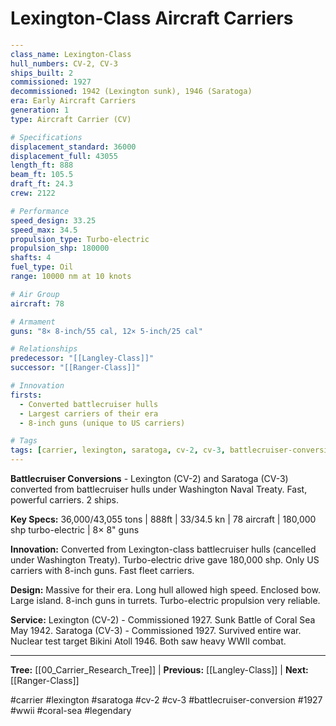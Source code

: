 # Lexington-Class Aircraft Carriers

```yaml
---
class_name: Lexington-Class
hull_numbers: CV-2, CV-3
ships_built: 2
commissioned: 1927
decommissioned: 1942 (Lexington sunk), 1946 (Saratoga)
era: Early Aircraft Carriers
generation: 1
type: Aircraft Carrier (CV)

# Specifications
displacement_standard: 36000
displacement_full: 43055
length_ft: 888
beam_ft: 105.5
draft_ft: 24.3
crew: 2122

# Performance
speed_design: 33.25
speed_max: 34.5
propulsion_type: Turbo-electric
propulsion_shp: 180000
shafts: 4
fuel_type: Oil
range: 10000 nm at 10 knots

# Air Group
aircraft: 78

# Armament
guns: "8× 8-inch/55 cal, 12× 5-inch/25 cal"

# Relationships
predecessor: "[[Langley-Class]]"
successor: "[[Ranger-Class]]"

# Innovation
firsts:
  - Converted battlecruiser hulls
  - Largest carriers of their era
  - 8-inch guns (unique to US carriers)

# Tags
tags: [carrier, lexington, saratoga, cv-2, cv-3, battlecruiser-conversion, 1927, wwii, coral-sea, legendary]
---
```

**Battlecruiser Conversions** - Lexington (CV-2) and Saratoga (CV-3) converted from battlecruiser hulls under Washington Naval Treaty. Fast, powerful carriers. 2 ships.

**Key Specs:** 36,000/43,055 tons | 888ft | 33/34.5 kn | 78 aircraft | 180,000 shp turbo-electric | 8× 8" guns

**Innovation:** Converted from Lexington-class battlecruiser hulls (cancelled under Washington Treaty). Turbo-electric drive gave 180,000 shp. Only US carriers with 8-inch guns. Fast fleet carriers.

**Design:** Massive for their era. Long hull allowed high speed. Enclosed bow. Large island. 8-inch guns in turrets. Turbo-electric propulsion very reliable.

**Service:** Lexington (CV-2) - Commissioned 1927. Sunk Battle of Coral Sea May 1942. Saratoga (CV-3) - Commissioned 1927. Survived entire war. Nuclear test target Bikini Atoll 1946. Both saw heavy WWII combat.

---
**Tree:** [[00_Carrier_Research_Tree]] | **Previous:** [[Langley-Class]] | **Next:** [[Ranger-Class]]

#carrier #lexington #saratoga #cv-2 #cv-3 #battlecruiser-conversion #1927 #wwii #coral-sea #legendary

